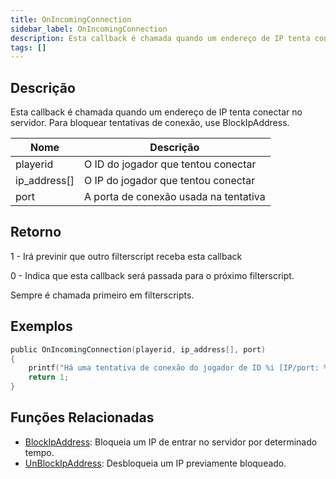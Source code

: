 ```yaml
---
title: OnIncomingConnection
sidebar_label: OnIncomingConnection
description: Esta callback é chamada quando um endereço de IP tenta conectar no servidor.
tags: []
---
```


## Descrição

Esta callback é chamada quando um endereço de IP tenta conectar no servidor. Para bloquear tentativas de conexão, use BlockIpAddress.

| Nome         | Descrição                             |
| ------------ | ------------------------------------- |
| playerid     | O ID do jogador que tentou conectar   |
| ip_address[] | O IP do jogador que tentou conectar   |
| port         | A porta de conexão usada na tentativa |

## Retorno

1 - Irá previnir que outro filterscript receba esta callback

0 - Indica que esta callback será passada para o próximo filterscript.

Sempre é chamada primeiro em filterscripts.

## Exemplos

```c
public OnIncomingConnection(playerid, ip_address[], port)
{
    printf("Há uma tentativa de conexão do jogador de ID %i [IP/port: %s:%i]", playerid, ip_address, port);
    return 1;
}
```

## Funções Relacionadas

- [BlockIpAddress](../functions/BlockIpAddress.md): Bloqueia um IP de entrar no servidor por determinado tempo.
- [UnBlockIpAddress](../functions/UnBlockIpAddress.md): Desbloqueia um IP previamente bloqueado.
